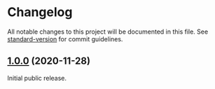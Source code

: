 # Changelog

All notable changes to this project will be documented in this file. See [standard-version](https://github.com/conventional-changelog/standard-version) for commit guidelines.

## [1.0.0](https://github.com/aparajita/ws-capacitor-secure-storage/compare/v0.8.0...v1.0.0) (2020-11-28)

Initial public release.
